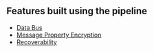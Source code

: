 ## Features built using the pipeline

* [Data Bus](/nservicebus/messaging/databus/)
* [Message Property Encryption](/nservicebus/security/property-encryption.md)
* [Recoverability](/nservicebus/recoverability/)